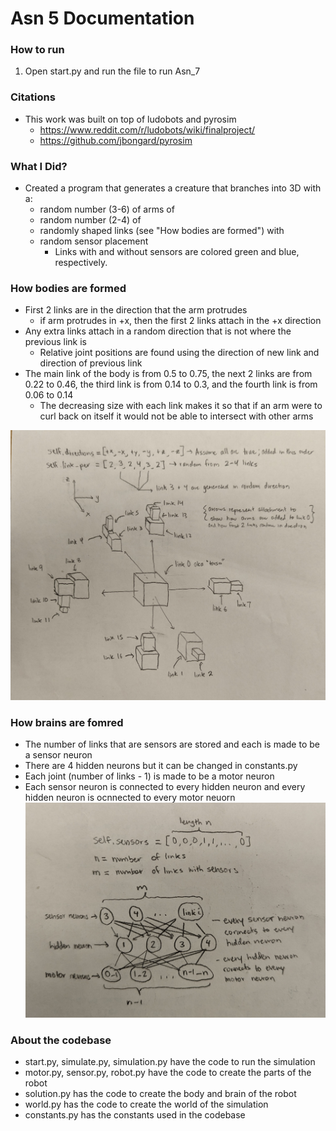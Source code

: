 # Asn 5 Documentation

### How to run 
1. Open start.py and run the file to run Asn_7

### Citations 
- This work was built on top of ludobots and pyrosim
    - https://www.reddit.com/r/ludobots/wiki/finalproject/
    - https://github.com/jbongard/pyrosim 

### What I Did?
-  Created a program that generates a creature that branches into 3D with a:
    - random number (3-6) of arms of 
    - random number (2-4) of
    - randomly shaped links (see "How bodies are formed") with
    - random sensor placement
        - Links with and without sensors are colored green and blue, respectively.

### How bodies are formed
- First 2 links are in the direction that the arm protrudes
    - if arm protrudes in +x, then the first 2 links attach in the +x direction
- Any extra links attach in a random direction that is not where the previous link is
    - Relative joint positions are found using the direction of new link and direction of previous link
- The main link of the body is from 0.5 to 0.75, the next 2 links are from 0.22 to 0.46, the third link is from 0.14 to 0.3, and the fourth link is from 0.06 to 0.14
    - The decreasing size with each link makes it so that if an arm were to curl back on itself it would not be able to intersect with other arms

![alt text](https://github.com/itsgohtime/mybots/blob/Asn-7/body_diagram.jpg)

### How brains are fomred
- The number of links that are sensors are stored and each is made to be a sensor neuron
- There are 4 hidden neurons but it can be changed in constants.py
- Each joint (number of links - 1) is made to be a motor neuron
- Each sensor neuron is connected to every hidden neuron and every hidden neuron is ocnnected to every motor neuorn
![alt text](https://github.com/itsgohtime/mybots/blob/Asn-7/brain_diagram.jpg)

### About the codebase
- start.py, simulate.py, simulation.py have the code to run the simulation
- motor.py, sensor.py, robot.py have the code to create the parts of the robot
- solution.py has the code to create the body and brain of the robot
- world.py has the code to create the world of the simulation
- constants.py has the constants used in the codebase